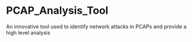 # PCAP_Analysis_Tool
An innovative tool used to identify network attacks in PCAPs and provide a high level analysis
